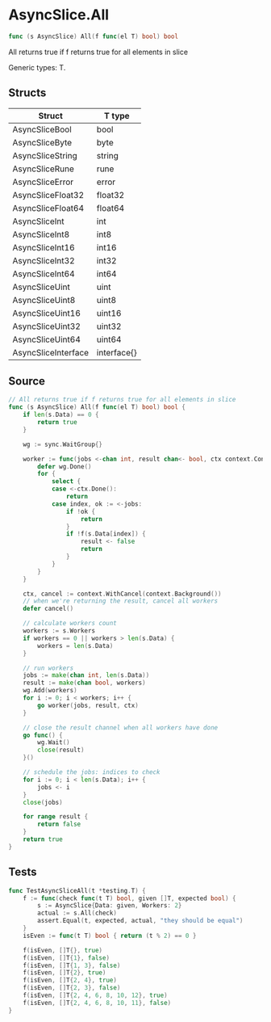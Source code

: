 # AsyncSlice.All

```go
func (s AsyncSlice) All(f func(el T) bool) bool
```

All returns true if f returns true for all elements in slice

Generic types: T.

## Structs

| Struct | T type |
| ------ | ------ |
| AsyncSliceBool | bool |
| AsyncSliceByte | byte |
| AsyncSliceString | string |
| AsyncSliceRune | rune |
| AsyncSliceError | error |
| AsyncSliceFloat32 | float32 |
| AsyncSliceFloat64 | float64 |
| AsyncSliceInt | int |
| AsyncSliceInt8 | int8 |
| AsyncSliceInt16 | int16 |
| AsyncSliceInt32 | int32 |
| AsyncSliceInt64 | int64 |
| AsyncSliceUint | uint |
| AsyncSliceUint8 | uint8 |
| AsyncSliceUint16 | uint16 |
| AsyncSliceUint32 | uint32 |
| AsyncSliceUint64 | uint64 |
| AsyncSliceInterface | interface{} |

## Source

```go
// All returns true if f returns true for all elements in slice
func (s AsyncSlice) All(f func(el T) bool) bool {
	if len(s.Data) == 0 {
		return true
	}

	wg := sync.WaitGroup{}

	worker := func(jobs <-chan int, result chan<- bool, ctx context.Context) {
		defer wg.Done()
		for {
			select {
			case <-ctx.Done():
				return
			case index, ok := <-jobs:
				if !ok {
					return
				}
				if !f(s.Data[index]) {
					result <- false
					return
				}
			}
		}
	}

	ctx, cancel := context.WithCancel(context.Background())
	// when we're returning the result, cancel all workers
	defer cancel()

	// calculate workers count
	workers := s.Workers
	if workers == 0 || workers > len(s.Data) {
		workers = len(s.Data)
	}

	// run workers
	jobs := make(chan int, len(s.Data))
	result := make(chan bool, workers)
	wg.Add(workers)
	for i := 0; i < workers; i++ {
		go worker(jobs, result, ctx)
	}

	// close the result channel when all workers have done
	go func() {
		wg.Wait()
		close(result)
	}()

	// schedule the jobs: indices to check
	for i := 0; i < len(s.Data); i++ {
		jobs <- i
	}
	close(jobs)

	for range result {
		return false
	}
	return true
}
```

## Tests

```go
func TestAsyncSliceAll(t *testing.T) {
	f := func(check func(t T) bool, given []T, expected bool) {
		s := AsyncSlice{Data: given, Workers: 2}
		actual := s.All(check)
		assert.Equal(t, expected, actual, "they should be equal")
	}
	isEven := func(t T) bool { return (t % 2) == 0 }

	f(isEven, []T{}, true)
	f(isEven, []T{1}, false)
	f(isEven, []T{1, 3}, false)
	f(isEven, []T{2}, true)
	f(isEven, []T{2, 4}, true)
	f(isEven, []T{2, 3}, false)
	f(isEven, []T{2, 4, 6, 8, 10, 12}, true)
	f(isEven, []T{2, 4, 6, 8, 10, 11}, false)
}
```